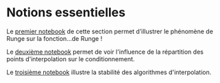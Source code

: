 # Notions essentielles

Le [premier notebook](runge.ipynb) de cette section permet d’illustrer le phénomène de Runge sur la fonction…de Runge !

Le [deuxième notebook](cond.ipynb) permet de voir l'influence de la répartition des points d'interpolation sur le conditionnement.

Le [troisième notebook](stability.ipynb) illustre la stabilité des algorithmes d'interpolation.